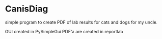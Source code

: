 # CanisDiag
simple program to create PDF of lab results for cats and dogs for my uncle.

GUI created in PySimpleGui
PDF'a are created in reportlab


